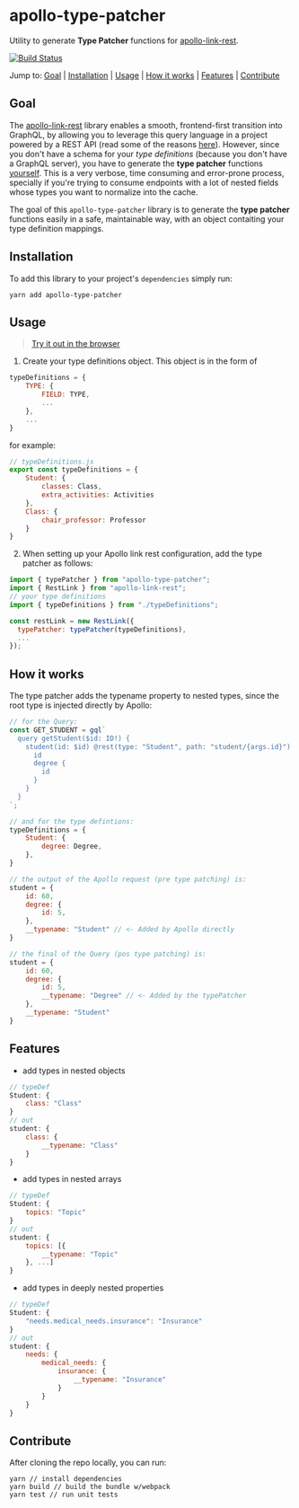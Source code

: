 # apollo-type-patcher
Utility to generate **Type Patcher** functions for [apollo-link-rest](https://github.com/apollographql/apollo-link-rest).

[![Build Status](https://dev.azure.com/miguelgopereira/apollo-type-patcher/_apis/build/status/mpgon.apollo-type-patcher?branchName=master)](https://dev.azure.com/miguelgopereira/apollo-type-patcher/_build/latest?definitionId=2&branchName=master)

Jump to: [Goal](#goal) | [Installation](#installation) | [Usage](#usage) | [How it works](#how-it-works) | [Features](#features) | [Contribute](#contribute)

## Goal
The [apollo-link-rest](https://github.com/apollographql/apollo-link-rest) library enables a smooth, frontend-first transition into GraphQL, by allowing you to leverage this query language in a project powered by a REST API (read some of the reasons [here](https://www.apollographql.com/docs/link/links/rest.html)).
However, since you don't have a schema for your _type definitions_ (because you don't have a GraphQL server), you have to generate the **type patcher** functions [yourself](https://www.apollographql.com/docs/link/links/rest.html#options.typePatcher). This is a very verbose, time consuming and error-prone process, specially if you're trying to consume endpoints with a lot of nested fields whose types you want to normalize into the cache. 

The goal of this `apollo-type-patcher` library is to generate the **type patcher** functions easily in a safe, maintainable way, with an object contaiting your type definition mappings.


## Installation
To add this library to your project's `dependencies` simply run:
```
yarn add apollo-type-patcher
```

## Usage
> [Try it out in the browser](https://codesandbox.io/s/jll0xolo49?fontsize=14)

1. Create your type definitions object. This object is in the form of
```javascript
typeDefinitions = {
    TYPE: {
        FIELD: TYPE,
        ...
    },
    ...
}
```
for example:
```javascript
// typeDefinitions.js
export const typeDefinitions = {
    Student: {
        classes: Class,
        extra_activities: Activities
    },
    Class: {
        chair_professor: Professor
    }
}
```
2. When setting up your Apollo link rest configuration, add the type patcher as follows:
```jsx
import { typePatcher } from "apollo-type-patcher";
import { RestLink } from "apollo-link-rest";
// your type definitions
import { typeDefinitions } from "./typeDefinitions";

const restLink = new RestLink({
  typePatcher: typePatcher(typeDefinitions),
  ...
});
```

## How it works
The type patcher adds the typename property to nested types, since the root type is injected directly by Apollo:
```jsx
// for the Query:
const GET_STUDENT = gql`
  query getStudent($id: ID!) {
    student(id: $id) @rest(type: "Student", path: "student/{args.id}") {
      id
      degree {
        id
      }
    }
  }
`;

// and for the type defintions:
typeDefinitions = {
    Student: {
        degree: Degree,
    },
}

// the output of the Apollo request (pre type patching) is:
student = {
    id: 60,
    degree: {
        id: 5,
    },
    __typename: "Student" // <- Added by Apollo directly
}

// the final of the Query (pos type patching) is:
student = {
    id: 60,
    degree: {
        id: 5,
        __typename: "Degree" // <- Added by the typePatcher
    },
    __typename: "Student"
}
```

## Features
- add types in nested objects
```javascript
// typeDef
Student: {
    class: "Class"
}
// out
student: {
    class: {
        __typename: "Class"
    }
}
```
- add types in nested arrays
```javascript
// typeDef
Student: {
    topics: "Topic"
}
// out
student: {
    topics: [{
        __typename: "Topic"
    }, ...]
}
```
- add types in deeply nested properties
```javascript
// typeDef
Student: {
    "needs.medical_needs.insurance": "Insurance"
}
// out
student: {
    needs: {
        medical_needs: {
            insurance: {
                __typename: "Insurance"
            }
        }
    }
}
```

## Contribute
After cloning the repo locally, you can run:
```node
yarn // install dependencies
yarn build // build the bundle w/webpack
yarn test // run unit tests
```
